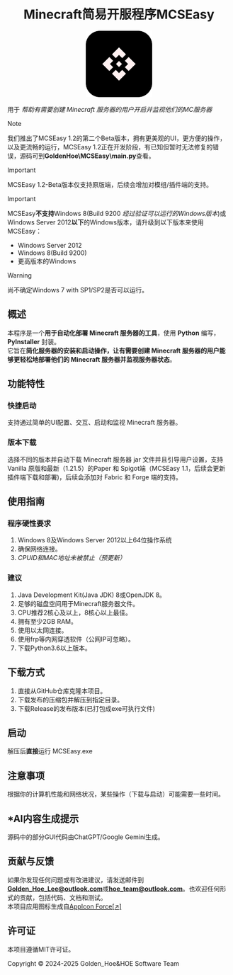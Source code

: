 <h1 align="center">Minecraft简易开服程序MCSEasy</h1>

<p align="center">
  <img src="logo.svg" alt="MCSEasy Logo" width="150">
</p>

用于 *帮助有需要创建 Minecraft 服务器的用户开启并监视他们的MC服务器*
> [!NOTE]
> 我们推出了MCSEasy 1.2的第二个Beta版本，拥有更美观的UI，更方便的操作，以及更流畅的运行，MCSEasy 1.2正在开发阶段，有已知但暂时无法修复的错误，源码可到**GoldenHoe\MCSEasy\main.py**查看。

> [!IMPORTANT]
> MCSEasy 1.2-Beta版本仅支持原版端，后续会增加对模组/插件端的支持。

> [!IMPORTANT]
> MCSEasy**不支持**Windows 8(Build 9200 *经过验证可以运行的Windows版本*)或Windows Server 2012**以下**的Windows版本，请升级到以下版本来使用MCSEasy：
> - Windows Server 2012
> - Windows 8(Build 9200)
> - 更高版本的Windows

> [!WARNING]
> 尚不确定Windows 7 with SP1/SP2是否可以运行。

## 概述

本程序是一个**用于自动化部署 Minecraft 服务器的工具**，使用 **Python** 编写，**PyInstaller** 封装。
<br>它旨在**简化服务器的安装和启动操作，让有需要创建 Minecraft 服务器的用户能够更轻松地部署他们的 Minecraft 服务器并监视服务器状态**。

## 功能特性

### 快捷启动
支持通过简单的UI配置、交互、启动和监视 Minecraft 服务器。

### 版本下载
选择不同的版本并自动下载 Minecraft 服务器 jar 文件并且引导用户设置，支持 Vanilla 原版和最新（1.21.5）的Paper 和 Spigot端（MCSEasy 1.1，后续会更新插件端下载和部署)，后续会添加对 Fabric 和 Forge 端的支持。

## 使用指南
### 程序硬性要求
1. Windows 8及Windows Server 2012以上64位操作系统
2. 确保网络连接。
3. *CPUID和MAC地址未被禁止（预更新）*

### 建议
1. Java Development Kit(Java JDK) 8或OpenJDK 8。
2. 足够的磁盘空间用于Minecraft服务器文件。
3. CPU推荐2核心及以上，8核心以上最佳。
4. 拥有至少2GB RAM。
5. 使用以太网连接。
6. 使用frp等内网穿透软件（公网IP可忽略）。
7. 下载Python3.6以上版本。

## 下载方式
1. 直接从GitHub仓库克隆本项目。
2. 下载发布的压缩包并解压到指定目录。
3. 下载Release的发布版本(已打包成exe可执行文件)

## 启动

解压后**直接**运行 MCSEasy.exe

## 注意事项

根据你的计算机性能和网络状况，某些操作（下载与启动）可能需要一些时间。

## *AI内容生成提示

源码中的部分GUI代码由ChatGPT/Google Gemini生成。

## 贡献与反馈

如果你发现任何问题或有改进建议，请发送邮件到**Golden_Hoe_Lee@outlook.com**或**hoe_team@outlook.com**。也欢迎任何形式的贡献，包括代码、文档和测试。  
本项目应用图标生成自[AppIcon Force[↗]](https://zhangyu1818.github.io/appicon-forge/)

## 许可证

本项目遵循MIT许可证。

Copyright © 2024-2025 Golden_Hoe&HOE Software Team


